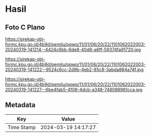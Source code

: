 # Hasil

## Foto C Plano

https://sirekap-obj-formc.kpu.go.id/4b9d/pemilu/ppwp/11/01/06/20/22/1101062022003-20240319-141214--4424c6bb-6de8-40d8-a6ff-59374fa91720.jpg

https://sirekap-obj-formc.kpu.go.id/4b9d/pemilu/ppwp/11/01/06/20/22/1101062022003-20240319-141222--9524c6cc-2d9b-4eb2-85c8-3abda884a74f.jpg

https://sirekap-obj-formc.kpu.go.id/4b9d/pemilu/ppwp/11/01/06/20/22/1101062022003-20240319-141227--6be4fab5-4f08-4dcb-a348-748088981cca.jpg


## Metadata

| Key        | Value               |
| ---------- | ------------------- |
| Time Stamp | 2024-03-19 14:17:27 |



